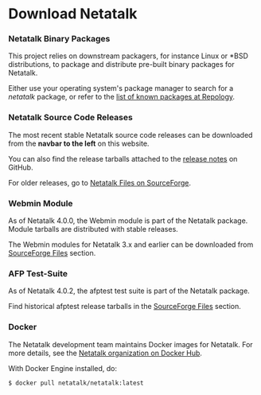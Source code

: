# Download Netatalk

### Netatalk Binary Packages

This project relies on downstream packagers, for instance Linux or \*BSD
distributions, to package and distribute pre-built binary packages for
Netatalk.

Either use your operating system's package manager to search for a
*netatalk* package, or refer to the [list of known packages at
Repology](https://repology.org/project/netatalk/packages).

### Netatalk Source Code Releases

The most recent stable Netatalk source code releases can be downloaded
from the **navbar to the left** on this website.

You can also find the release tarballs attached to the [release
notes](https://github.com/Netatalk/netatalk/releases) on GitHub.

For older releases, go to [Netatalk Files on
SourceForge](https://sourceforge.net/projects/netatalk/files/).

### Webmin Module

As of Netatalk 4.0.0, the Webmin module is part of the Netatalk package.
Module tarballs are distributed with stable releases.

The Webmin modules for Netatalk 3.x and earlier can be downloaded from
[SourceForge
Files](https://sourceforge.net/projects/netatalk/files/Webmin/) section.

### AFP Test-Suite

As of Netatalk 4.0.2, the afptest test suite is part of the Netatalk
package.

Find historical afptest release tarballs in the [SourceForge
Files](https://sourceforge.net/projects/netatalk/files/Testsuite/)
section.

### Docker

The Netatalk development team maintains Docker images for Netatalk. For
more details, see the [Netatalk organization on Docker
Hub](https://hub.docker.com/u/netatalk).

With Docker Engine installed, do:

    $ docker pull netatalk/netatalk:latest
